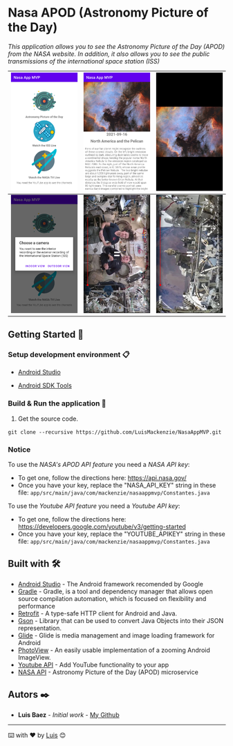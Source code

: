 # Nasa APOD (Astronomy Picture of the Day)

_This application allows you to see the Astronomy Picture of the Day (APOD) from the NASA website. In addition, it also allows you to see the public transmissions of the international space station (ISS)_

| <img src="docs_resources/home.png"> | <img src="docs_resources/apod.png"> | <img src="docs_resources/apod_zoom.png"> |
| ---------------------------------------------- | -------------------------------------------- | ------------------------------------------- |
| <img src="docs_resources/iss_select.png"> | <img src="docs_resources/indoor.jpg"> | <img src="docs_resources/outdoor.jpg"> |

## Getting Started 🚀

### Setup development environment 📋

* [Android Studio](https://developer.android.com/studio)

* [Android SDK Tools](https://developer.android.com/studio#Other)

### Build & Run the application 🔧

1. Get the source code.

```
git clone --recursive https://github.com/LuisMackenzie/NasaAppMVP.git
```

### Notice

To use the *NASA's APOD API feature* you need a *NASA API key*:
* To get one, follow the directions here: https://api.nasa.gov/
* Once you have your key, replace the "NASA_API_KEY" string in these file: `app/src/main/java/com/mackenzie/nasaappmvp/Constantes.java`


To use the *Youtube API feature* you need a *Youtube API key*:
* To get one, follow the directions here: https://developers.google.com/youtube/v3/getting-started
* Once you have your key, replace the "YOUTUBE_APIKEY" string in these file: `app/src/main/java/com/mackenzie/nasaappmvp/Constantes.java`

## Built with 🛠️

* [Android Studio](https://developer.android.com/studio) - The Android framework recomended by Google
* [Gradle](https://gradle.org/) - Gradle, is a tool and dependency manager that allows open source compilation automation, which is focused on flexibility and performance
* [Retrofit](https://square.github.io/retrofit/) - A type-safe HTTP client for Android and Java.
* [Gson](https://github.com/google/gson) - Library that can be used to convert Java Objects into their JSON representation.
* [Glide](https://bumptech.github.io/glide/) - Glide is media management and image loading framework for Android
* [PhotoView](https://github.com/Baseflow/PhotoView) - An easily usable implementation of a zooming Android ImageView.
* [Youtube API](https://developers.google.com/youtube/v3) - Add YouTube functionality to your app
* [NASA API](https://api.nasa.gov/) - Astronomy Picture of the Day (APOD) microservice

## Autors ✒️

* **Luis Baez** - *Initial work* - [My Github](https://github.com/LuisMackenzie)

<!--
## Licencia 📄

Este proyecto está bajo la Licencia (Tu Licencia) - mira el archivo [LICENSE.md](LICENSE.md) para detalles

## Expresiones de Gratitud 🎁

* Comenta a otros sobre este proyecto 📢
* Invita una cerveza 🍺 o un café ☕ a alguien del equipo. 
* Da las gracias públicamente 🤓.
* etc.  -->



---
⌨️ with ❤️ by [Luis](https://github.com/LuisMackenzie) 😊
